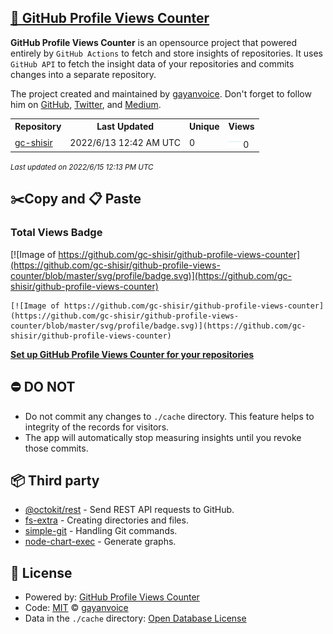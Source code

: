 ## [🚀 GitHub Profile Views Counter](https://github.com/gayanvoice/github-profile-views-counter)
**GitHub Profile Views Counter** is an opensource project that powered entirely by  `GitHub Actions` to fetch and store insights of repositories.
It uses `GitHub API` to fetch the insight data of your repositories and commits changes into a separate repository.

The project created and maintained by [gayanvoice](https://github.com/gayanvoice). Don't forget to follow him on [GitHub](https://github.com/gayanvoice), [Twitter](https://twitter.com/gayanvoice), and [Medium](https://gayanvoice.medium.com/).

<table>
	<tr>
		<th>
			Repository
		</th>
		<th>
			Last Updated
		</th>
		<th>
			Unique
		</th>
		<th>
			Views
		</th>
	</tr>
	<tr>
		<td>
			<a href="https://github.com/gc-shisir/github-profile-views-counter/tree/master/readme/335519859/year.md">
				gc-shisir
			</a>
		</td>
		<td>
			2022/6/13 12:42 AM UTC
		</td>
		<td>
			0
		</td>
		<td>
			<img alt="Response time graph" src="https://github.com/gc-shisir/github-profile-views-counter/raw/master/graph/335519859/small/year.png" height="20"> 0
		</td>
	</tr>
</table>

<small><i>Last updated on 2022/6/15 12:13 PM UTC</i></small>

## ✂️Copy and 📋 Paste
### Total Views Badge
[![Image of https://github.com/gc-shisir/github-profile-views-counter](https://github.com/gc-shisir/github-profile-views-counter/blob/master/svg/profile/badge.svg)](https://github.com/gc-shisir/github-profile-views-counter)

```readme
[![Image of https://github.com/gc-shisir/github-profile-views-counter](https://github.com/gc-shisir/github-profile-views-counter/blob/master/svg/profile/badge.svg)](https://github.com/gc-shisir/github-profile-views-counter)
```
[**Set up GitHub Profile Views Counter for your repositories**](https://github.com/gayanvoice/github-profile-views-counter)
## ⛔ DO NOT
- Do not commit any changes to `./cache` directory. This feature helps to integrity of the records for visitors.
- The app will automatically stop measuring insights until you revoke those commits.
## 📦 Third party

- [@octokit/rest](https://www.npmjs.com/package/@octokit/rest) - Send REST API requests to GitHub.
- [fs-extra](https://www.npmjs.com/package/fs-extra) - Creating directories and files.
- [simple-git](https://www.npmjs.com/package/simple-git) - Handling Git commands.
- [node-chart-exec](https://www.npmjs.com/package/node-chart-exec) - Generate graphs.
## 📄 License
- Powered by: [GitHub Profile Views Counter](https://github.com/gayanvoice/github-profile-views-counter)
- Code: [MIT](./LICENSE) © [gayanvoice](https://github.com/gayanvoice)
- Data in the `./cache` directory: [Open Database License](https://opendatacommons.org/licenses/odbl/1-0/)